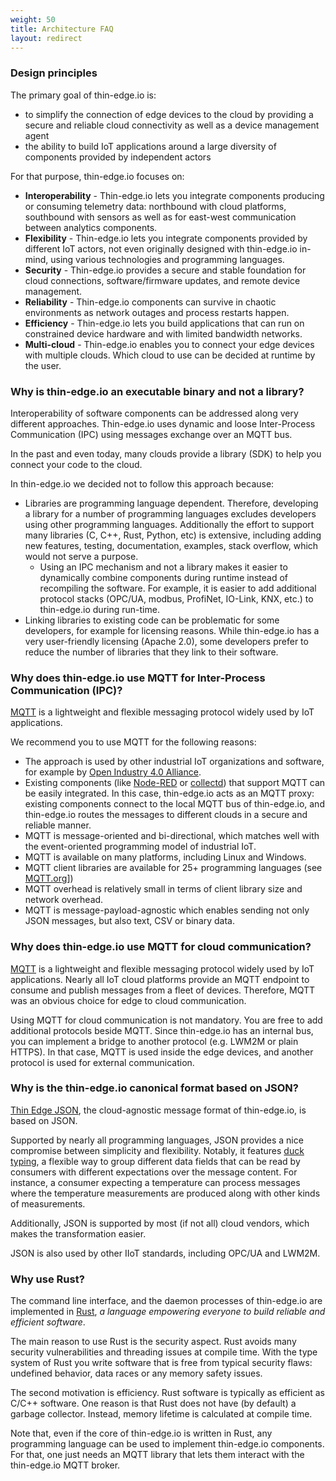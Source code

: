 ```yaml
---
weight: 50
title: Architecture FAQ
layout: redirect
---
```


### Design principles
The primary goal of thin-edge.io is:

* to simplify the connection of edge devices to the cloud by providing a secure and reliable cloud connectivity as well as a device management agent
* the ability to build IoT applications around a large diversity of components provided by independent actors

For that purpose, thin-edge.io focuses on:

* **Interoperability** -
  Thin-edge.io lets you integrate components producing or consuming telemetry data: northbound with cloud platforms, southbound with sensors
  as well as for east-west communication between analytics components.
* **Flexibility** -
  Thin-edge.io lets you integrate components provided by different IoT actors, not even originally designed with thin-edge.io in-mind,
  using various technologies and programming languages.
* **Security** -
  Thin-edge.io provides a secure and stable foundation for cloud connections, software/firmware updates, and remote device management.
* **Reliability** -
  Thin-edge.io components can survive in chaotic environments as network outages and process restarts happen.
* **Efficiency** -
  Thin-edge.io lets you build applications that can run on constrained device hardware and with limited bandwidth networks.
* **Multi-cloud** -
  Thin-edge.io enables you to connect your edge devices with multiple clouds.  Which cloud to use can be decided at runtime by the user.

### Why is thin-edge.io an executable binary and not a library?

Interoperability of software components can be addressed along very different approaches. Thin-edge.io uses dynamic and loose Inter-Process Communication (IPC) using messages exchange over an MQTT bus.

In the past and even today, many clouds provide a library (SDK) to help you connect your code to the cloud.

In thin-edge.io we decided not to follow this approach because:
* Libraries are programming language dependent.
  Therefore, developing a library for a number of programming languages excludes developers using other
  programming languages. Additionally the effort to support many libraries (C, C++, Rust, Python, etc) is extensive,
  including adding new features, testing, documentation, examples, stack overflow, which would not serve a purpose.
  * Using an IPC mechanism and not a library makes it easier to dynamically combine components during runtime
  instead of recompiling the software. For example, it is easier to add additional protocol stacks
  (OPC/UA, modbus, ProfiNet, IO-Link, KNX, etc.) to thin-edge.io during run-time.
* Linking libraries to existing code can be problematic for some developers, for example for licensing reasons.
  While thin-edge.io has a very user-friendly licensing (Apache 2.0),
  some developers prefer to reduce the number of libraries that they link to their software.

### Why does thin-edge.io use MQTT for Inter-Process Communication (IPC)?
[MQTT](https://mqtt.org/) is a lightweight and flexible messaging protocol widely used by IoT applications.

We recommend you to use MQTT for the following reasons:
* The approach is used by other industrial IoT organizations and software,
  for example by [Open Industry 4.0 Alliance](https://openindustry4.com/).
* Existing components (like [Node-RED](https://nodered.org/) or [collectd](https://collectd.org/)) that support MQTT can be easily integrated. In this case, thin-edge.io acts as an MQTT proxy:
  existing components connect to the local MQTT bus of thin-edge.io,
  and thin-edge.io routes the messages to different clouds in a secure and reliable manner.  
* MQTT is message-oriented and bi-directional, which matches well with the event-oriented programming model of industrial IoT.
* MQTT is available on many platforms, including Linux and Windows.
* MQTT client libraries are available for 25+ programming languages (see [MQTT.org](https://mqtt.org/software/)])
* MQTT overhead is relatively small in terms of client library size and network overhead.
* MQTT is message-payload-agnostic which enables sending not only JSON messages, but also text, CSV or binary data.  


[comment]: # (Alternatives considered where: DBus, gRPC and REST over HTTP.)

### Why does thin-edge.io use MQTT for cloud communication?

[MQTT](https://mqtt.org/) is a lightweight and flexible messaging protocol widely used by IoT applications. Nearly all IoT cloud platforms provide an MQTT endpoint to consume and publish messages from a fleet of devices. Therefore, MQTT was an obvious choice for edge to cloud communication.

Using MQTT for cloud communication is not mandatory. You are free to add additional protocols beside MQTT. Since thin-edge.io has an internal bus, you can implement a bridge to another protocol (e.g. LWM2M or plain HTTPS). In that case, MQTT is used inside the edge devices, and another protocol is used for external communication.

### Why is the thin-edge.io canonical format based on JSON?

[Thin Edge JSON](#thin-edge-json), the cloud-agnostic message format of thin-edge.io, is based on JSON.

Supported by nearly all programming languages, JSON provides a nice compromise between simplicity and flexibility. Notably, it features [duck typing](https://en.wikipedia.org/wiki/Duck_typing), a flexible way to group different data fields that can be read by consumers with different expectations over the message content. For instance, a consumer expecting a temperature can process messages where the temperature measurements are produced along with other kinds of measurements.

Additionally, JSON is supported by most (if not all) cloud vendors, which makes the transformation easier.

JSON is also used by other IIoT standards, including OPC/UA and LWM2M.

### Why use Rust?
The command line interface, and the daemon processes of thin-edge.io are implemented in [Rust](https://www.rust-lang.org/), *a language empowering everyone to build reliable and efficient software*.

The main reason to use Rust is the security aspect. Rust avoids many security vulnerabilities and threading issues at compile time. With the type system of Rust you write software that is free from typical security flaws: undefined behavior, data races or any memory safety issues.

The second motivation is efficiency. Rust software is typically as efficient as C/C++ software. One reason is that Rust does not have (by default) a garbage collector. Instead, memory lifetime is calculated at compile time.

Note that, even if the core of thin-edge.io is written in Rust, any programming language can be used to implement thin-edge.io components. For that, one just needs an MQTT library that lets them interact with the thin-edge.io MQTT broker.
